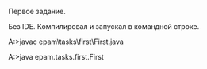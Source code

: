 Первое задание.

Без IDE. Компилировал и запускал в командной строке.

A:\>javac epam\tasks\first\First.java

A:\>java epam.tasks.first.First
